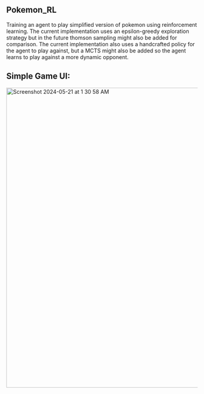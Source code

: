 ## Pokemon_RL
Training an agent to play simplified version of pokemon using reinforcement learning. The current implementation uses an epsilon-greedy exploration strategy but in the future thomson sampling might also be added for comparison. The current implementation also uses a handcrafted policy for the agent to play against, but a MCTS might also be added so the agent learns to play against a more dynamic opponent. 

## Simple Game UI:

<img width="788" alt="Screenshot 2024-05-21 at 1 30 58 AM" src="https://github.com/arjunchandra2/Pokemon_RL/assets/144268250/ee1e009e-88ca-4cc7-af87-22e79f504d48">


